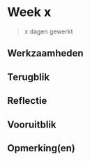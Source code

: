 # Week x 
> x dagen gewerkt

## Werkzaamheden
<Fill in>

## Terugblik
<Fill in>

## Reflectie
<Fill in>

## Vooruitblik
<Fill in>

## Opmerking(en)
<Fill in>
